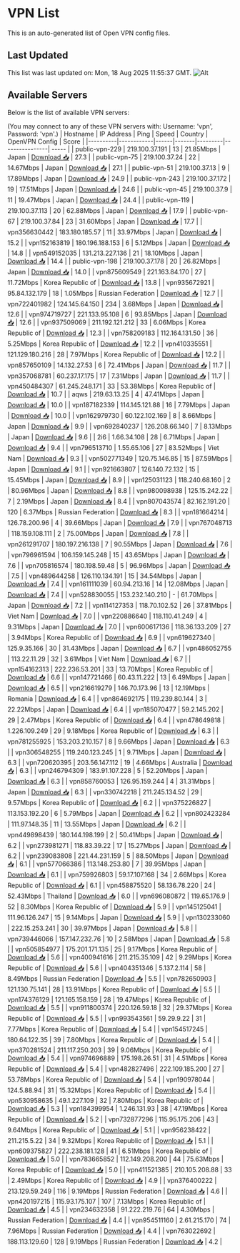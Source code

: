 # VPN List

This is an auto-generated list of Open VPN config files.

## Last Updated

This list was last updated on: Mon, 18 Aug 2025 11:55:37 GMT.
![Alt](https://repobeats.axiom.co/api/embed/186b98318ef1479477931607c1ad7d823f12451f.svg "Repobeats analytics image")

## Available Servers

Below is the list of available VPN servers:

(You may connect to any of these VPN servers with: Username: 'vpn', Password: 'vpn'.)
| Hostname | IP Address | Ping | Speed | Country | OpenVPN Config | Score |
|----------|------------|------|-------|---------|----------------| ----- |
| public-vpn-229 | 219.100.37.191 | 13 | 21.85Mbps | Japan | [Download 📥](./configs/server_0_JP.ovpn) | 27.3 |
| public-vpn-75 | 219.100.37.24 | 22 | 14.67Mbps | Japan | [Download 📥](./configs/server_1_JP.ovpn) | 27.1 |
| public-vpn-51 | 219.100.37.13 | 9 | 17.89Mbps | Japan | [Download 📥](./configs/server_2_JP.ovpn) | 24.9 |
| public-vpn-243 | 219.100.37.172 | 19 | 17.51Mbps | Japan | [Download 📥](./configs/server_3_JP.ovpn) | 24.6 |
| public-vpn-45 | 219.100.37.9 | 11 | 19.47Mbps | Japan | [Download 📥](./configs/server_4_JP.ovpn) | 24.4 |
| public-vpn-119 | 219.100.37.113 | 20 | 62.88Mbps | Japan | [Download 📥](./configs/server_5_JP.ovpn) | 17.9 |
| public-vpn-67 | 219.100.37.84 | 23 | 31.60Mbps | Japan | [Download 📥](./configs/server_6_JP.ovpn) | 17.7 |
| vpn356630442 | 183.180.185.57 | 11 | 33.97Mbps | Japan | [Download 📥](./configs/server_7_JP.ovpn) | 15.2 |
| vpn152163819 | 180.196.188.153 | 6 | 5.12Mbps | Japan | [Download 📥](./configs/server_8_JP.ovpn) | 14.8 |
| vpn549152035 | 131.213.227.136 | 21 | 18.10Mbps | Japan | [Download 📥](./configs/server_9_JP.ovpn) | 14.4 |
| public-vpn-198 | 219.100.37.178 | 20 | 26.82Mbps | Japan | [Download 📥](./configs/server_10_JP.ovpn) | 14.0 |
| vpn875609549 | 221.163.84.170 | 27 | 11.72Mbps | Korea Republic of | [Download 📥](./configs/server_11_KR.ovpn) | 13.8 |
| vpn935672921 | 95.84.132.179 | 18 | 1.05Mbps | Russian Federation | [Download 📥](./configs/server_12_RU.ovpn) | 12.7 |
| vpn722401982 | 124.145.64.150 | 234 | 3.68Mbps | Japan | [Download 📥](./configs/server_13_JP.ovpn) | 12.6 |
| vpn974719727 | 221.133.95.108 | 6 | 93.85Mbps | Japan | [Download 📥](./configs/server_14_JP.ovpn) | 12.6 |
| vpn937509069 | 211.192.121.212 | 33 | 6.06Mbps | Korea Republic of | [Download 📥](./configs/server_15_KR.ovpn) | 12.3 |
| vpn758209183 | 112.164.131.50 | 36 | 5.25Mbps | Korea Republic of | [Download 📥](./configs/server_16_KR.ovpn) | 12.2 |
| vpn410335551 | 121.129.180.216 | 28 | 7.97Mbps | Korea Republic of | [Download 📥](./configs/server_17_KR.ovpn) | 12.2 |
| vpn857650109 | 14.132.27.53 | 6 | 72.41Mbps | Japan | [Download 📥](./configs/server_18_JP.ovpn) | 11.7 |
| vpn357068781 | 60.237.17.175 | 17 | 7.31Mbps | Japan | [Download 📥](./configs/server_19_JP.ovpn) | 11.7 |
| vpn450484307 | 61.245.248.171 | 33 | 53.38Mbps | Korea Republic of | [Download 📥](./configs/server_20_KR.ovpn) | 10.7 |
| aqws | 219.63.13.25 | 4 | 47.41Mbps | Japan | [Download 📥](./configs/server_21_JP.ovpn) | 10.0 |
| vpn187182339 | 114.145.121.88 | 16 | 7.79Mbps | Japan | [Download 📥](./configs/server_22_JP.ovpn) | 10.0 |
| vpn162979730 | 60.122.102.169 | 8 | 8.66Mbps | Japan | [Download 📥](./configs/server_23_JP.ovpn) | 9.9 |
| vpn692840237 | 126.208.66.140 | 7 | 8.13Mbps | Japan | [Download 📥](./configs/server_24_JP.ovpn) | 9.6 |
| 2i6 | 1.66.34.108 | 28 | 6.71Mbps | Japan | [Download 📥](./configs/server_25_JP.ovpn) | 9.4 |
| vpn796513710 | 1.55.65.106 | 27 | 83.52Mbps | Viet Nam | [Download 📥](./configs/server_26_VN.ovpn) | 9.3 |
| vpn502771349 | 120.75.146.85 | 15 | 87.59Mbps | Japan | [Download 📥](./configs/server_27_JP.ovpn) | 9.1 |
| vpn921663807 | 126.140.72.132 | 15 | 15.45Mbps | Japan | [Download 📥](./configs/server_28_JP.ovpn) | 8.9 |
| vpn125031123 | 118.240.68.160 | 2 | 80.96Mbps | Japan | [Download 📥](./configs/server_29_JP.ovpn) | 8.8 |
| vpn980098938 | 125.15.242.22 | 7 | 2.19Mbps | Japan | [Download 📥](./configs/server_30_JP.ovpn) | 8.4 |
| vpn807043574 | 82.162.191.20 | 120 | 6.37Mbps | Russian Federation | [Download 📥](./configs/server_31_RU.ovpn) | 8.3 |
| vpn181664214 | 126.78.200.96 | 4 | 39.66Mbps | Japan | [Download 📥](./configs/server_32_JP.ovpn) | 7.9 |
| vpn767048713 | 118.159.108.111 | 2 | 75.00Mbps | Japan | [Download 📥](./configs/server_33_JP.ovpn) | 7.8 |
| vpn261291707 | 180.197.216.138 | 7 | 90.55Mbps | Japan | [Download 📥](./configs/server_34_JP.ovpn) | 7.6 |
| vpn796961594 | 106.159.145.248 | 15 | 43.65Mbps | Japan | [Download 📥](./configs/server_35_JP.ovpn) | 7.6 |
| vpn705816574 | 180.198.59.48 | 5 | 96.96Mbps | Japan | [Download 📥](./configs/server_36_JP.ovpn) | 7.5 |
| vpn489644258 | 126.110.134.191 | 15 | 34.54Mbps | Japan | [Download 📥](./configs/server_37_JP.ovpn) | 7.4 |
| vpn161111039 | 60.94.213.16 | 14 | 12.08Mbps | Japan | [Download 📥](./configs/server_38_JP.ovpn) | 7.4 |
| vpn528830055 | 153.232.140.210 | - | 61.70Mbps | Japan | [Download 📥](./configs/server_39_JP.ovpn) | 7.2 |
| vpn114127353 | 118.70.102.52 | 26 | 37.81Mbps | Viet Nam | [Download 📥](./configs/server_40_VN.ovpn) | 7.0 |
| vpn220886640 | 118.110.41.249 | 4 | 9.31Mbps | Japan | [Download 📥](./configs/server_41_JP.ovpn) | 7.0 |
| vpn600617136 | 118.36.133.209 | 27 | 3.94Mbps | Korea Republic of | [Download 📥](./configs/server_42_KR.ovpn) | 6.9 |
| vpn619627340 | 125.9.35.166 | 30 | 31.43Mbps | Japan | [Download 📥](./configs/server_43_JP.ovpn) | 6.7 |
| vpn486052755 | 113.22.11.29 | 32 | 3.61Mbps | Viet Nam | [Download 📥](./configs/server_44_VN.ovpn) | 6.7 |
| vpn154162313 | 222.236.53.201 | 33 | 13.70Mbps | Korea Republic of | [Download 📥](./configs/server_45_KR.ovpn) | 6.6 |
| vpn147721466 | 60.43.11.222 | 13 | 6.49Mbps | Japan | [Download 📥](./configs/server_46_JP.ovpn) | 6.5 |
| vpn216619279 | 146.70.173.96 | 13 | 12.19Mbps | Romania | [Download 📥](./configs/server_47_RO.ovpn) | 6.4 |
| vpn864692175 | 119.239.80.144 | 3 | 22.22Mbps | Japan | [Download 📥](./configs/server_48_JP.ovpn) | 6.4 |
| vpn185070477 | 59.2.145.202 | 29 | 2.47Mbps | Korea Republic of | [Download 📥](./configs/server_49_KR.ovpn) | 6.4 |
| vpn478649818 | 1.226.109.249 | 29 | 9.18Mbps | Korea Republic of | [Download 📥](./configs/server_50_KR.ovpn) | 6.3 |
| vpn781255925 | 153.203.210.157 | 8 | 9.66Mbps | Japan | [Download 📥](./configs/server_51_JP.ovpn) | 6.3 |
| vpn306548255 | 119.240.123.245 | 1 | 9.71Mbps | Japan | [Download 📥](./configs/server_52_JP.ovpn) | 6.3 |
| vpn720620395 | 203.56.147.112 | 19 | 4.66Mbps | Australia | [Download 📥](./configs/server_53_AU.ovpn) | 6.3 |
| vpn246794309 | 183.91.107.228 | 5 | 52.20Mbps | Japan | [Download 📥](./configs/server_54_JP.ovpn) | 6.3 |
| vpn858760053 | 126.95.159.244 | 4 | 31.31Mbps | Japan | [Download 📥](./configs/server_55_JP.ovpn) | 6.3 |
| vpn330742218 | 211.245.134.52 | 29 | 9.57Mbps | Korea Republic of | [Download 📥](./configs/server_56_KR.ovpn) | 6.2 |
| vpn375226827 | 113.153.192.20 | 6 | 5.79Mbps | Japan | [Download 📥](./configs/server_57_JP.ovpn) | 6.2 |
| vpn802423284 | 111.97.148.35 | 11 | 13.55Mbps | Japan | [Download 📥](./configs/server_58_JP.ovpn) | 6.2 |
| vpn449898439 | 180.144.198.199 | 2 | 50.41Mbps | Japan | [Download 📥](./configs/server_59_JP.ovpn) | 6.2 |
| vpn273981271 | 118.83.39.22 | 17 | 15.27Mbps | Japan | [Download 📥](./configs/server_60_JP.ovpn) | 6.2 |
| vpn239083808 | 221.44.231.159 | 5 | 88.50Mbps | Japan | [Download 📥](./configs/server_61_JP.ovpn) | 6.1 |
| vpn577066386 | 113.148.253.80 | 7 | 39.95Mbps | Japan | [Download 📥](./configs/server_62_JP.ovpn) | 6.1 |
| vpn759926803 | 59.17.107.168 | 34 | 2.66Mbps | Korea Republic of | [Download 📥](./configs/server_63_KR.ovpn) | 6.1 |
| vpn458875520 | 58.136.78.220 | 24 | 52.43Mbps | Thailand | [Download 📥](./configs/server_64_TH.ovpn) | 6.0 |
| vpn696080872 | 119.65.176.9 | 52 | 8.30Mbps | Korea Republic of | [Download 📥](./configs/server_65_KR.ovpn) | 5.9 |
| vpn145125041 | 111.96.126.247 | 15 | 9.14Mbps | Japan | [Download 📥](./configs/server_66_JP.ovpn) | 5.9 |
| vpn130233060 | 222.15.253.241 | 30 | 39.97Mbps | Japan | [Download 📥](./configs/server_67_JP.ovpn) | 5.8 |
| vpn739446066 | 157.147.232.76 | 10 | 2.58Mbps | Japan | [Download 📥](./configs/server_68_JP.ovpn) | 5.8 |
| vpn505854977 | 175.201.171.135 | 25 | 9.17Mbps | Korea Republic of | [Download 📥](./configs/server_69_KR.ovpn) | 5.6 |
| vpn400941616 | 211.215.35.109 | 42 | 9.29Mbps | Korea Republic of | [Download 📥](./configs/server_70_KR.ovpn) | 5.6 |
| vpn404351346 | 5.137.2.114 | 58 | 8.49Mbps | Russian Federation | [Download 📥](./configs/server_71_RU.ovpn) | 5.5 |
| vpn782650903 | 121.130.75.141 | 28 | 13.91Mbps | Korea Republic of | [Download 📥](./configs/server_72_KR.ovpn) | 5.5 |
| vpn174376129 | 121.165.158.159 | 28 | 19.47Mbps | Korea Republic of | [Download 📥](./configs/server_73_KR.ovpn) | 5.5 |
| vpn911800374 | 220.126.59.18 | 32 | 29.37Mbps | Korea Republic of | [Download 📥](./configs/server_74_KR.ovpn) | 5.5 |
| vpn993543561 | 59.29.9.22 | 31 | 7.77Mbps | Korea Republic of | [Download 📥](./configs/server_75_KR.ovpn) | 5.4 |
| vpn154517245 | 180.64.122.35 | 39 | 7.80Mbps | Korea Republic of | [Download 📥](./configs/server_76_KR.ovpn) | 5.4 |
| vpn370281524 | 211.117.250.203 | 39 | 9.06Mbps | Korea Republic of | [Download 📥](./configs/server_77_KR.ovpn) | 5.4 |
| vpn974696889 | 175.198.26.51 | 31 | 4.51Mbps | Korea Republic of | [Download 📥](./configs/server_78_KR.ovpn) | 5.4 |
| vpn482827496 | 222.109.185.200 | 27 | 53.78Mbps | Korea Republic of | [Download 📥](./configs/server_79_KR.ovpn) | 5.4 |
| vpn190978044 | 124.5.88.94 | 31 | 15.32Mbps | Korea Republic of | [Download 📥](./configs/server_80_KR.ovpn) | 5.4 |
| vpn530958635 | 49.1.227.109 | 32 | 7.80Mbps | Korea Republic of | [Download 📥](./configs/server_81_KR.ovpn) | 5.3 |
| vpn184399954 | 1.246.131.93 | 38 | 47.19Mbps | Korea Republic of | [Download 📥](./configs/server_82_KR.ovpn) | 5.2 |
| vpn732877296 | 115.95.175.206 | 43 | 9.64Mbps | Korea Republic of | [Download 📥](./configs/server_83_KR.ovpn) | 5.1 |
| vpn956238422 | 211.215.5.22 | 34 | 9.32Mbps | Korea Republic of | [Download 📥](./configs/server_84_KR.ovpn) | 5.1 |
| vpn609375827 | 222.238.181.128 | 41 | 6.51Mbps | Korea Republic of | [Download 📥](./configs/server_85_KR.ovpn) | 5.0 |
| vpn783665852 | 112.149.208.200 | 44 | 75.63Mbps | Korea Republic of | [Download 📥](./configs/server_86_KR.ovpn) | 5.0 |
| vpn411521385 | 210.105.208.88 | 33 | 2.49Mbps | Korea Republic of | [Download 📥](./configs/server_87_KR.ovpn) | 4.9 |
| vpn376400222 | 213.129.59.249 | 116 | 9.19Mbps | Russian Federation | [Download 📥](./configs/server_88_RU.ovpn) | 4.6 |
| vpn420197215 | 115.93.175.107 | 107 | 7.13Mbps | Korea Republic of | [Download 📥](./configs/server_89_KR.ovpn) | 4.5 |
| vpn234632358 | 91.222.219.76 | 64 | 4.30Mbps | Russian Federation | [Download 📥](./configs/server_90_RU.ovpn) | 4.4 |
| vpn954511160 | 2.61.215.170 | 74 | 7.96Mbps | Russian Federation | [Download 📥](./configs/server_91_RU.ovpn) | 4.4 |
| vpn763022692 | 188.113.129.60 | 128 | 9.19Mbps | Russian Federation | [Download 📥](./configs/server_92_RU.ovpn) | 4.2 |

